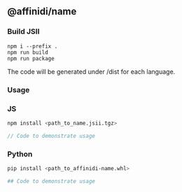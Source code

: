 ## @affinidi/name

### Build JSII

```
npm i --prefix .
npm run build
npm run package
```

The code will be generated under /dist for each language.

### Usage

### JS

```bash
npm install <path_to_name.jsii.tgz>
```

```ts
// Code to demonstrate usage
```

### Python

```bash
pip install <path_to_affinidi-name.whl>
```

```python
## Code to demonstrate usage
```
